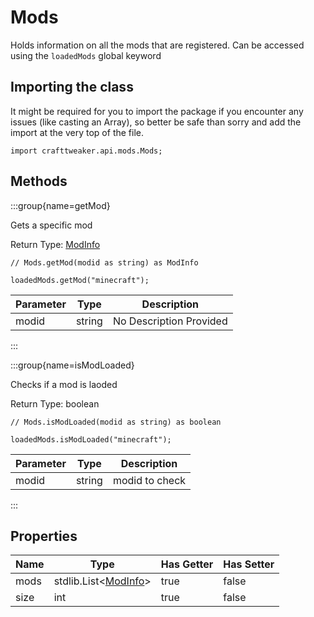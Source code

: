 # Mods

Holds information on all the mods that are registered.
 Can be accessed using the `loadedMods` global keyword

## Importing the class

It might be required for you to import the package if you encounter any issues (like casting an Array), so better be safe than sorry and add the import at the very top of the file.
```zenscript
import crafttweaker.api.mods.Mods;
```


## Methods

:::group{name=getMod}

Gets a specific mod

Return Type: [ModInfo](/vanilla/api/mods/ModInfo)

```zenscript
// Mods.getMod(modid as string) as ModInfo

loadedMods.getMod("minecraft");
```

| Parameter | Type | Description |
|-----------|------|-------------|
| modid | string | No Description Provided |


:::

:::group{name=isModLoaded}

Checks if a mod is laoded

Return Type: boolean

```zenscript
// Mods.isModLoaded(modid as string) as boolean

loadedMods.isModLoaded("minecraft");
```

| Parameter | Type | Description |
|-----------|------|-------------|
| modid | string | modid to check |


:::


## Properties

| Name | Type | Has Getter | Has Setter |
|------|------|------------|------------|
| mods | stdlib.List&lt;[ModInfo](/vanilla/api/mods/ModInfo)&gt; | true | false |
| size | int | true | false |

